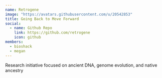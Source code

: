 ```yaml
---
name: Retrogene
image: "https://avatars.githubusercontent.com/u/20542853"
title: Going Back to Move Forward
social:
  - name: Github Repo
    link: https://github.com/retrogene
    icon: github
members:
  - bioshack
  - megan
---
```


Research initiative focused on ancient DNA, genome evolution, and native ancestry
